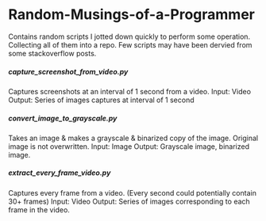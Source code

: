 # Random-Musings-of-a-Programmer


Contains random scripts I jotted down quickly to perform some operation. Collecting all of them into a repo. Few scripts may have been dervied from some stackoverflow posts.



##### capture_screenshot_from_video.py
Captures screenshots at an interval of 1 second from a video.
Input: Video
Output: Series of images captures at interval of 1 second

##### convert_image_to_grayscale.py
Takes an image & makes a grayscale & binarized copy of the image.
Original image is not overwritten.
Input: Image
Output: Grayscale image, binarized image.

##### extract_every_frame_video.py
Captures every frame from a video. (Every second could potentially contain 30+ frames)
Input: Video
Output: Series of images corresponding to each frame in the video.

